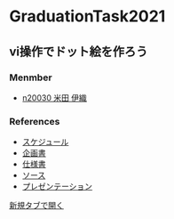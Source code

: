 # GraduationTask2021

## vi操作でドット絵を作ろう

### Menmber

- [n20030 米田 伊織](https://github.com/yuumi3/react_book)

### References


- [スケジュール](https://app.asana.com/0/1201212200718102/timeline)
- [企画書](https://docs.google.com/document/d/130nviSBEmjRZxts_7QS3POSZJlQs0T3pqVYPoepb9Ws/edit)
- [仕様書](./Specification.md)
- [ソース]()
- [プレゼンテーション]()

<a href="./Specification.md" target="_blank" rel="noopener noreferrer">新規タブで開く</a>

